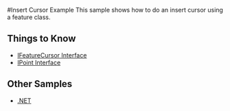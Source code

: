 #Insert Cursor Example
This sample shows how to do an insert cursor using a feature class.

## Things to Know

* [IFeatureCursor Interface](http://help.arcgis.com/en/sdk/10.0/arcobjects_net/componenthelp/index.html#/IFeatureCursor_Interface/0025000002vs000000/)
* [IPoint Interface](http://resources.arcgis.com/en/help/arcobjects-cpp/componenthelp/index.html#//000w0000026v000000)

## Other Samples
* [.NET](/../arcobjects-net/insert-cursors-example/ExecuteInsertCursor.cs)
